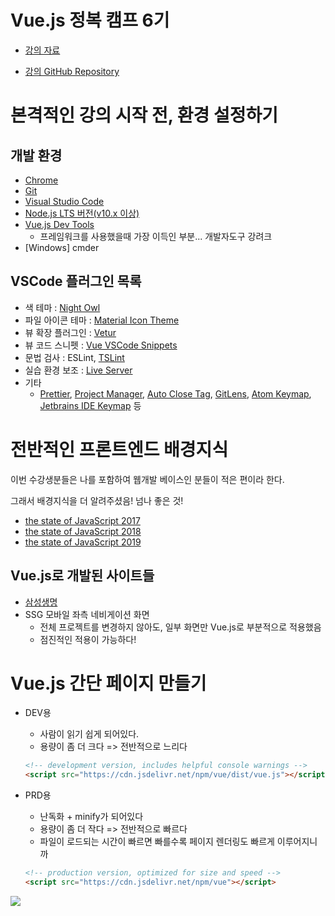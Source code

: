 # Vue.js 정복 캠프 6기

* [강의 자료](https://joshua1988.github.io/vue-camp/)

* [강의 GitHub Repository](https://github.com/joshua1988/vue-camp)





# 본격적인 강의 시작 전, 환경 설정하기

## 개발 환경

- [Chrome](https://www.google.com/intl/ko/chrome/)
- [Git](https://git-scm.com/downloads)
- [Visual Studio Code](https://code.visualstudio.com/)
- [Node.js LTS 버전(v10.x 이상)](https://nodejs.org/ko/)
- [Vue.js Dev Tools](https://chrome.google.com/webstore/detail/vuejs-devtools/nhdogjmejiglipccpnnnanhbledajbpd)
  - 프레임워크를 사용했을때 가장 이득인 부분... 개발자도구 강려크
- [Windows] cmder

## VSCode 플러그인 목록

- 색 테마 : [Night Owl](https://marketplace.visualstudio.com/items?itemName=sdras.night-owl)
- 파일 아이콘 테마 : [Material Icon Theme](https://marketplace.visualstudio.com/items?itemName=PKief.material-icon-theme)
- 뷰 확장 플러그인 : [Vetur](https://marketplace.visualstudio.com/items?itemName=octref.vetur)
- 뷰 코드 스니펫 : [Vue VSCode Snippets](https://marketplace.visualstudio.com/items?itemName=sdras.vue-vscode-snippets)
- 문법 검사 : ESLint, [TSLint](https://marketplace.visualstudio.com/items?itemName=eg2.tslint)
- 실습 환경 보조 : [Live Server](https://marketplace.visualstudio.com/items?itemName=ritwickdey.LiveServer)
- 기타
  - [Prettier](https://marketplace.visualstudio.com/items?itemName=esbenp.prettier-vscode), [Project Manager](https://marketplace.visualstudio.com/items?itemName=alefragnani.project-manager), [Auto Close Tag](https://marketplace.visualstudio.com/items?itemName=formulahendry.auto-close-tag), [GitLens](https://marketplace.visualstudio.com/items?itemName=eamodio.gitlens), [Atom Keymap](https://marketplace.visualstudio.com/items?itemName=ms-vscode.atom-keybindings), [Jetbrains IDE Keymap](https://marketplace.visualstudio.com/items?itemName=isudox.vscode-jetbrains-keybindings) 등



# 전반적인 프론트엔드 배경지식

이번 수강생분들은 나를 포함하여 웹개발 베이스인 분들이 적은 편이라 한다.

그래서 배경지식을 더 알려주셨음! 넘나 좋은 것!

* [the state of JavaScript 2017](https://2017.stateofjs.com/2017/front-end/results/)
* [the state of JavaScript 2018](https://2018.stateofjs.com/front-end-frameworks/overview/)
* [the state of JavaScript 2019](https://2019.stateofjs.com/front-end-frameworks/)



## Vue.js로 개발된 사이트들

* [삼성생명](https://www.samsunglife.com/main/PDP-MAMAI000000M)
* SSG 모바일 좌측 네비게이션 화면
  * 전체 프로젝트를 변경하지 않아도, 일부 화면만 Vue.js로 부분적으로 적용했음
  * 점진적인 적용이 가능하다!



# Vue.js 간단 페이지 만들기

* DEV용

  * 사람이 읽기 쉽게 되어있다.
  * 용량이 좀 더 크다 => 전반적으로 느리다

  ```html
  <!-- development version, includes helpful console warnings -->
  <script src="https://cdn.jsdelivr.net/npm/vue/dist/vue.js"></script>
  ```

* PRD용

  * 난독화 + minify가 되어있다
  * 용량이 좀 더 작다 => 전반적으로 빠르다
  * 파일이 로드되는 시간이 빠르면 빠를수록 페이지 렌더링도 빠르게 이루어지니까

  ```html
  <!-- production version, optimized for size and speed -->
  <script src="https://cdn.jsdelivr.net/npm/vue"></script>
  ```



![](https://v1.vuejs.org/images/mvvm.png)